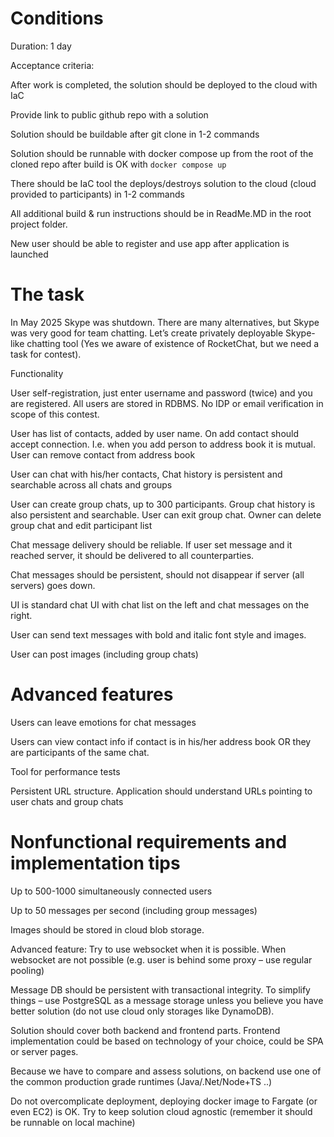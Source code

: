 # Conditions

Duration: 1 day

Acceptance criteria:

After work is completed, the solution should be deployed to the cloud with IaC

Provide link to public github repo with a solution

Solution should be buildable after git clone in 1-2 commands

Solution should be runnable with docker compose up from the root of the cloned repo after build is OK with `docker compose up`

There should be IaC tool the deploys/destroys solution to the cloud (cloud provided to participants) in 1-2 commands

All additional build & run instructions should be in ReadMe.MD in the root project folder.

New user should be able to register and use app after application is launched

# The task

In May 2025 Skype was shutdown. There are many alternatives, but Skype was very good for team chatting. Let’s create privately deployable Skype-like chatting tool (Yes we aware of existence of RocketChat, but we need a task for contest).

Functionality

User self-registration, just enter username and password (twice) and you are registered. All users are stored in RDBMS. No IDP or email verification in scope of this contest.

User has list of contacts, added by user name. On add contact should accept connection. I.e. when you add person to address book it is mutual. User can remove contact from address book

User can chat with his/her contacts, Chat history is persistent and searchable across all chats and groups

User can create group chats, up to 300 participants. Group chat history is also persistent and searchable. User can exit group chat. Owner can delete group chat and edit participant list

Chat message delivery should be reliable. If user set message and it reached server, it should be delivered to all counterparties.

Chat messages should be persistent, should not disappear if server (all servers) goes down.

UI is standard chat UI with chat list on the left and chat messages on the right.

User can send text messages with bold and italic font style and images.

User can post images (including group chats)



# Advanced features

Users can leave emotions for chat messages

Users can view contact info if contact is in his/her address book OR they are participants of the same chat.

Tool for performance tests

Persistent URL structure. Application should understand URLs pointing to user chats and group chats



# Nonfunctional requirements and implementation tips

Up to 500-1000 simultaneously connected users

Up to 50 messages per second (including group messages)

Images should be stored in cloud blob storage.

Advanced feature: Try to use websocket when it is possible. When websocket are not possible (e.g. user is behind some proxy – use regular pooling)

Message DB should be persistent with transactional integrity. To simplify things – use PostgreSQL as a message storage unless you believe you have better solution (do not use cloud only storages like DynamoDB).

Solution should cover both backend and frontend parts. Frontend implementation could be based on technology of your choice, could be SPA or server pages.

Because we have to compare and assess solutions, on backend use one of the common production grade runtimes (Java/.Net/Node+TS ..)

Do not overcomplicate deployment, deploying docker image to Fargate (or even EC2) is OK. Try to keep solution cloud agnostic (remember it should be runnable on local machine)
